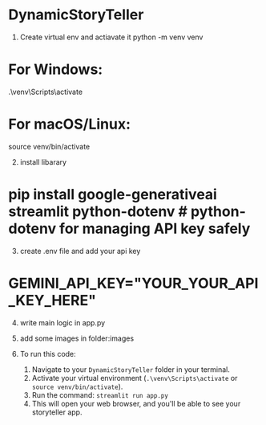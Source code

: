 # DynamicStoryTeller


1) Create virtual env and actiavate it
python -m venv venv
# For Windows:
.\venv\Scripts\activate
# For macOS/Linux:
source venv/bin/activate


2) install libarary
# pip install google-generativeai streamlit python-dotenv # python-dotenv for managing API key safely


3) create .env file and add your api key
# GEMINI_API_KEY="YOUR_YOUR_API_KEY_HERE"

4) write main logic in app.py

5) add some images in folder:images

6) To run this code:
    1.  Navigate to your `DynamicStoryTeller` folder in your terminal.
    2.  Activate your virtual environment (`.\venv\Scripts\activate` or `source venv/bin/activate`).
    3.  Run the command: `streamlit run app.py`
    4.  This will open your web browser, and you'll be able to see your storyteller app.